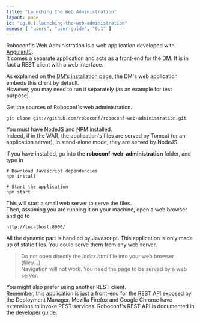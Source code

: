 ```yaml
---
title: "Launching the Web Administration"
layout: page
id: "ug.0.1.launching-the-web-administration"
menus: [ "users", "user-guide", "0.1" ]
---
```


Roboconf's Web Administration is a web application developed with [AngularJS](http://angularjs.org/).  
It comes a separate application and acts as a front-end for the DM. It is in fact a REST client with a web interface.

As explained on the [DM's installation page](installing-the-deployment-manager.html), the DM's web application
embeds this client by default.  
However, you may need to run it separately (as an example for test purpose).

Get the sources of Roboconf's web administration.  

	git clone git://github.com/roboconf/roboconf-web-administration.git

You must have [NodeJS](http://nodejs.org/) and [NPM](https://www.npmjs.org/) installed.  
Indeed, if in the WAR, the application's files are served by Tomcat (or an application server),
in stand-alone mode, they are served by NodeJS.

If you have  installed, go into the **roboconf-web-administration** folder, and type in

``` properties
# Download Javascript dependencies
npm install

# Start the application
npm start
```

This will start a small web server to serve the files.  
Then, assuming you are running it on your machine, open a web browser and go to

	http://localhost:8000/

All the dynamic part is handled by Javascript. This application is only made up
of static files. You could serve them from any web server.

> Do not open directly the *index.html* file into your web browser (file:/...).  
> Navigation will not work. You need the page to be served by a web server.

You might also prefer using another REST client.  
Remember, this application is just a front-end for the REST API exposed by the Deployment Manager.
Mozilla Firefox and Google Chrome have extensions to invoke REST services. Roboconf's REST API 
is documented in the [developer guide](/developer-guide/developer-guide.html).
